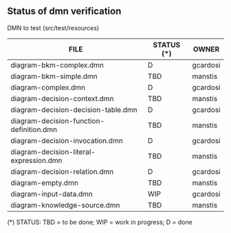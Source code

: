 Status of dmn verification
--------------------------


DMN to test (src/test/resources)

| FILE  | STATUS (*) | OWNER |
|---|---|---|
|diagram-bkm-complex.dmn|D|gcardosi|
|diagram-bkm-simple.dmn|TBD|manstis|
|diagram-complex.dmn|D|gcardosi|
|diagram-decision-context.dmn|TBD|manstis|
|diagram-decision-decision-table.dmn|D|gcardosi|
|diagram-decision-function-definition.dmn|TBD|manstis|
|diagram-decision-invocation.dmn|D|gcardosi|
|diagram-decision-literal-expression.dmn|TBD|manstis|
|diagram-decision-relation.dmn|D|gcardosi|
|diagram-empty.dmn|TBD|manstis|
|diagram-input-data.dmn|WIP|gcardosi|
|diagram-knowledge-source.dmn|TBD|manstis|

(*) STATUS: TBD = to be done; WIP = work in progress; D = done
